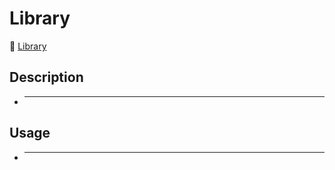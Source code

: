 # Library

🔗 <a href="https://sethklupka-library.netlify.app/">Library</a>

## Description
- ***

## Usage
- ***
